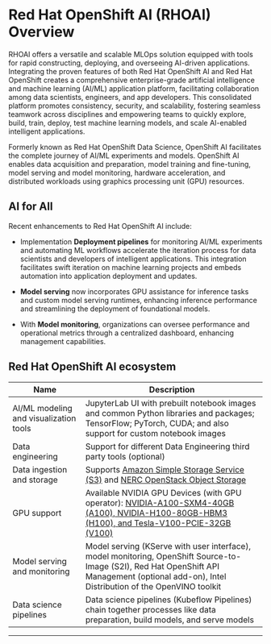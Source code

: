 # Red Hat OpenShift AI (RHOAI) Overview

RHOAI offers a versatile and scalable MLOps solution equipped with tools for
rapid constructing, deploying, and overseeing AI-driven applications. Integrating
the proven features of both Red Hat OpenShift AI and Red Hat OpenShift creates a
comprehensive enterprise-grade artificial intelligence and machine learning (AI/ML)
application platform, facilitating collaboration among data scientists, engineers,
and app developers. This consolidated platform promotes consistency, security,
and scalability, fostering seamless teamwork across disciplines and empowering
teams to quickly explore, build, train, deploy, test machine learning models, and
scale AI-enabled intelligent applications.

Formerly known as Red Hat OpenShift Data Science, OpenShift AI facilitates the
complete journey of AI/ML experiments and models. OpenShift AI enables data
acquisition and preparation, model training and fine-tuning, model serving and
model monitoring, hardware acceleration, and distributed workloads using
graphics processing unit (GPU) resources.

## AI for All

Recent enhancements to Red Hat OpenShift AI include:

-   Implementation **Deployment pipelines** for monitoring AI/ML experiments and
    automating ML workflows accelerate the iteration process for data scientists
    and developers of intelligent applications. This integration facilitates swift
    iteration on machine learning projects and embeds automation into application
    deployment and updates.

-   **Model serving** now incorporates GPU assistance for inference tasks and custom
    model serving runtimes, enhancing inference performance and streamlining the
    deployment of foundational models.

-   With **Model monitoring**, organizations can oversee performance and operational
    metrics through a centralized dashboard, enhancing management capabilities.

## Red Hat OpenShift AI ecosystem

| Name                                   | Description                                                                                                                                                                                      |
| -------------------------------------- | ------------------------------------------------------------------------------------------------------------------------------------------------------------------------------------------------ |
| AI/ML modeling and visualization tools | JupyterLab UI with prebuilt notebook images and common Python libraries and packages; TensorFlow; PyTorch, CUDA; and also support for custom notebook images                                     |
| Data engineering                       | Support for different Data Engineering third party tools (optional)                                                                                                                              |
| Data ingestion and storage             | Supports [Amazon Simple Storage Service (S3)](https://aws.amazon.com/s3/) and [NERC OpenStack Object Storage](../../openstack/persistent-storage/object-storage.md)                              |
| GPU support                            | Available NVIDIA GPU Devices (with GPU operator): [NVIDIA-A100-SXM4-40GB (A100), NVIDIA-H100-80GB-HBM3 (H100), and Tesla-V100-PCIE-32GB (V100)](../../openshift/applications/scaling-and-performance-guide.md#how-to-select-a-different-gpu-device) |
| Model serving and monitoring           | Model serving (KServe with user interface), model monitoring, OpenShift Source-to-Image (S2I), Red Hat OpenShift API Management (optional add-on), Intel Distribution of the OpenVINO toolkit    |
| Data science pipelines                 | Data science pipelines (Kubeflow Pipelines) chain together processes like data preparation, build models, and serve models                                                                       |

---
